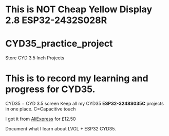 # This is NOT Cheap Yellow Display 2.8 ESP32-2432S028R

# CYD35_practice_project
Store CYD 3.5 Inch Projects

# This is to record my learning and progress for CYD35.
CYD35 = CYD 3.5 screen
Keep all my CYD35 **ESP32-3248S035C** projects in one place.  C=Capacitive touch 

I got it from [AliExpress](https://vi.aliexpress.com/item/1005005657657212.html?ug_edm_item_id=1005005657657212&pdp_npi=4%40dis%21GBP%21%EF%BF%A115.18%21%EF%BF%A19.11%21%21%21%21%21%40212e5e4f17287568740383790de8b2%2112000033914248849%21edm%21%21%21&edm_click_module=item_detail&tracelog=rowan&rowan_id1=aeug_edm_56672_1_en_US_2024-10-12&rowan_msg_id=0521biz_search_product%3A0%3A0_576320970%24da76e3d9f6034adf8684ea44f5e23228&ck=in_edm_other&gatewayAdapt=glo2vnm) for £12.50

Document what I learn about LVGL + ESP32 CYD35.
